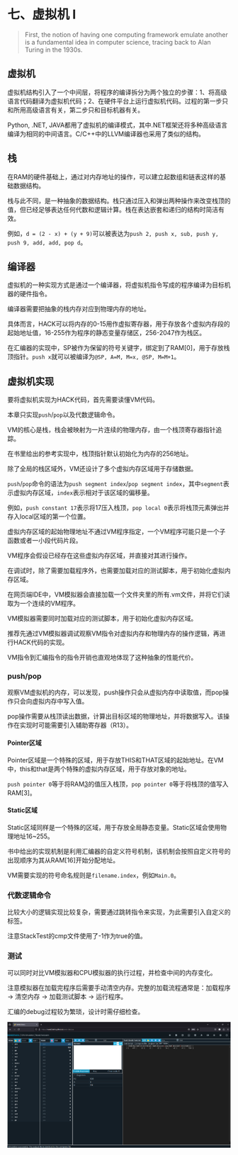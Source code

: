 # 七、虚拟机 Ⅰ

> First, the notion of having one computing
> framework emulate another is a fundamental idea in computer science,
> tracing back to Alan Turing in the 1930s.

## 虚拟机

虚拟机结构引入了一个中间层，将程序的编译拆分为两个独立的步骤：1、将高级语言代码翻译为虚拟机代码；2、在硬件平台上运行虚拟机代码。过程的第一步只和所用高级语言有关，第二步只和目标机器有关。

Python, .NET, JAVA都用了虚拟机的编译模式，其中.NET框架还将多种高级语言编译为相同的中间语言。C/C++中的LLVM编译器也采用了类似的结构。

## 栈

在RAM的硬件基础上，通过对内存地址的操作，可以建立起数组和链表这样的基础数据结构。

栈与此不同，是一种抽象的数据结构。栈只通过压入和弹出两种操作来改变栈顶的值，但已经足够表达任何代数和逻辑计算。栈在表达嵌套和递归的结构时简洁有效。

例如，`d = (2 - x) + (y + 9)`可以被表达为`push 2, push x, sub, push y, push 9, add, add, pop d`。

## 编译器

虚拟机的一种实现方式是通过一个编译器，将虚拟机指令写成的程序编译为目标机器的硬件指令。

编译器需要把抽象的栈内存对应到物理内存的地址。

具体而言，HACK可以将内存的0-15用作虚拟寄存器，用于存放各个虚拟内存段的起始地址值，16-255作为程序的静态变量存储区，256-2047作为栈区。

在汇编器的实现中，SP被作为保留的符号关键字，绑定到了RAM[0]，用于存放栈顶指针。`push x`就可以被编译为`@SP, A=M, M=x, @SP, M=M+1`。

## 虚拟机实现

要将虚拟机实现为HACK代码，首先需要读懂VM代码。

本章只实现`push`/`pop`以及代数逻辑命令。

VM的核心是栈，栈会被映射为一片连续的物理内存，由一个栈顶寄存器指针追踪。

在书里给出的参考实现中，栈顶指针默认初始化为内存的256地址。

除了全局的栈区域外，VM还设计了多个虚拟内存区域用于存储数据。

`push`/`pop`命令的语法为`push segment index`/`pop segment index`，其中`segment`表示虚拟内存区域，`index`表示相对于该区域的偏移量。

例如，`push constant 17`表示将17压入栈顶，`pop local 0`表示将栈顶元素弹出并存入local区域的第一个位置。

虚拟内存区域的起始物理地址不通过VM程序指定，一个VM程序可能只是一个子函数或者一小段代码片段。

VM程序会假设已经存在这些虚拟内存区域，并直接对其进行操作。

在调试时，除了需要加载程序外，也需要加载对应的测试脚本，用于初始化虚拟内存区域。

在网页端IDE中，VM模拟器会直接加载一个文件夹里的所有.vm文件，并将它们读取为一个连续的VM程序。

VM模拟器需要同时加载对应的测试脚本，用于初始化虚拟内存区域。

推荐先通过VM模拟器调试观察VM指令对虚拟内存和物理内存的操作逻辑，再进行HACK代码的实现。

VM指令到汇编指令的指令开销也直观地体现了这种抽象的性能代价。

### push/pop

观察VM虚拟机的内存，可以发现，push操作只会从虚拟内存中读取值，而pop操作只会向虚拟内存中写入值。

pop操作需要从栈顶读出数据，计算出目标区域的物理地址，并将数据写入。该操作在实现时可能需要引入辅助寄存器（R13）。

#### Pointer区域

Pointer区域是一个特殊的区域，用于存放THIS和THAT区域的起始地址。在VM中，this和that是两个特殊的虚拟内存区域，用于存放对象的地址。

`push pointer 0`等于将RAM[3](THIS)的值压入栈顶，`pop pointer 0`等于将栈顶的值写入RAM[3]。

#### Static区域

Static区域同样是一个特殊的区域，用于存放全局静态变量。Static区域会使用物理地址16~255。

书中给出的实现机制是利用汇编器的自定义符号机制，该机制会按照自定义符号的出现顺序为其从RAM[16]开始分配地址。

VM需要实现的符号命名规则是`filename.index`，例如`Main.0`。

### 代数逻辑命令

比较大小的逻辑实现比较复杂，需要通过跳转指令来实现，为此需要引入自定义的标签。

注意StackTest的cmp文件使用了-1作为true的值。

### 测试

可以同时对比VM模拟器和CPU模拟器的执行过程，并检查中间的内存变化。

注意模拟器在加载完程序后需要手动清空内存。完整的加载流程通常是：加载程序 -> 清空内存 -> 加载测试脚本 -> 运行程序。

汇编的debug过程较为繁琐，设计时需仔细检查。

![alt text](images/result.png)